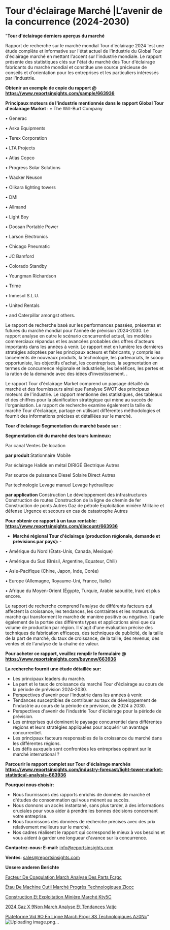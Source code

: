 # Tour d'éclairage Marché |L’avenir de la concurrence (2024-2030)

"<strong>Tour d'éclairage derniers aperçus du marché</strong>

Rapport de recherche sur le marché mondial Tour d'éclairage 2024 'est une étude complète et informative sur l'état actuel de l'industrie du Global Tour d'éclairage marché en mettant l'accent sur l'industrie mondiale. Le rapport présente des statistiques clés sur l'état du marché des Tour d'éclairage fabricants du marché mondial et constitue une source précieuse de conseils et d'orientation pour les entreprises et les particuliers intéressés par l'industrie.

<strong>Obtenir un exemple de copie du rapport @ <a href=https://www.reportsinsights.com/sample/663936>https://www.reportsinsights.com/sample/663936</a></strong>

<strong>Principaux moteurs de l'industrie mentionnés dans le rapport Global Tour d'éclairage Market</strong> :
• The Will-Burt Company

• Generac

• Aska Equipments

• Terex Corporation

• LTA Projects

• Atlas Copco

• Progress Solar Solutions

• Wacker Neuson

• Olikara lighting towers

• DMI

• Allmand

• Light Boy

• Doosan Portable Power

• Larson Electronics

• Chicago Pneumatic

• JC Bamford

• Colorado Standby

• Youngman Richardson

• Trime

• Inmesol S.L.U.

• United Rentals

• and Caterpillar amongst others.

Le rapport de recherche basé sur les performances passées, présentes et futures du marché mondial pour l'année de prévision 2024-2030. Le rapport analyse en outre le scénario concurrentiel actuel, les modèles commerciaux répandus et les avancées probables des offres d'acteurs importants dans les années à venir. Le rapport met en lumière les dernières stratégies adoptées par les principaux acteurs et fabricants, y compris les lancements de nouveaux produits, la technologie, les partenariats, le scoop opportuniste, les objectifs d'achat, les coentreprises, la segmentation en termes de concurrence régionale et industrielle, les bénéfices, les pertes et la ration de la demande avec des idées d'investissement. .

Le rapport Tour d'éclairage Market comprend un paysage détaillé du marché et des fournisseurs ainsi que l'analyse SWOT des principaux moteurs de l'industrie. Le rapport mentionne des statistiques, des tableaux et des chiffres pour la planification stratégique qui mène au succès de l'organisation. Le rapport de recherche examine également la taille du marché Tour d'éclairage, partage en utilisant différentes méthodologies et fournit des informations précises et détaillées sur le marché.

<strong>Tour d'éclairage Segmentation du marché basée sur :</strong>

<strong> Segmentation clé du marché des tours lumineux: </strong>

Par canal
Ventes
De location

<strong> par produit </strong>
Stationnaire
Mobile

Par éclairage
Halide en métal
DIRIGÉ
Électrique
Autres

Par source de puissance
Diesel
Solaire
Direct
Autres

Par technologie
Levage manuel
Levage hydraulique

<strong> par application </strong>
Construction
Le développement des infrastructures
Construction de routes
Construction de la ligne de chemin de fer
Construction de ponts
Autres
Gaz de pétrole
Exploitation minière
Militaire et défense
Urgence et secours en cas de catastrophe
Autres

<strong>Pour obtenir ce rapport à un taux rentable: <a href=https://www.reportsinsights.com/discount/663936>https://www.reportsinsights.com/discount/663936</a></strong>
<ul>
  <li><strong>Marché régional Tour d'éclairage (production régionale, demande et prévisions par pays): -</strong></li>
</ul>
• Amérique du Nord (États-Unis, Canada, Mexique)

• Amérique du Sud (Brésil, Argentine, Equateur, Chili)

• Asie-Pacifique (Chine, Japon, Inde, Corée)

• Europe (Allemagne, Royaume-Uni, France, Italie)

• Afrique du Moyen-Orient (Égypte, Turquie, Arabie saoudite, Iran) et plus encore.

Le rapport de recherche comprend l’analyse de différents facteurs qui affectent la croissance, les tendances, les contraintes et les moteurs du marché qui transforment le marché de manière positive ou négative. Il parle également de la portée des différents types et applications ainsi que du volume de production par région. Il s'agit d'une évaluation précise des techniques de fabrication efficaces, des techniques de publicité, de la taille de la part de marché, du taux de croissance, de la taille, des revenus, des ventes et de l'analyse de la chaîne de valeur.

<strong>Pour acheter ce rapport, veuillez remplir le formulaire @   <a href=https://www.reportsinsights.com/buynow/663936>https://www.reportsinsights.com/buynow/663936</a></strong>

<strong>La recherche fournit une étude détaillée sur:</strong>
<ul>
  <li>Les principaux leaders du marché.</li>
  <li>La part et le taux de croissance du marché Tour d'éclairage au cours de la période de prévision 2024-2030.</li>
  <li>Perspectives d'avenir pour l'industrie dans les années à venir.</li>
  <li>Tendances susceptibles de contribuer au taux de développement de l'industrie au cours de la période de prévision, de 2024 à 2030.</li>
  <li>Perspectives d'avenir de l'industrie Tour d'éclairage pour la période de prévision.</li>
  <li>Les entreprises qui dominent le paysage concurrentiel dans différentes régions et leurs stratégies appliquées pour acquérir un avantage concurrentiel.</li>
  <li>Les principaux facteurs responsables de la croissance du marché dans les différentes régions.</li>
  <li>Les défis auxquels sont confrontées les entreprises opérant sur le marché international ?</li>
</ul>

<strong>Parcourir le rapport complet sur Tour d'éclairage marchés <a href=https://www.reportsinsights.com/industry-forecast/light-tower-market-statistical-analysis-663936>https://www.reportsinsights.com/industry-forecast/light-tower-market-statistical-analysis-663936</a></strong>

<strong>Pourquoi nous choisir:</strong>
<ul>
  <li>Nous fournissons des rapports enrichis de données de marché et d'études de consommation qui vous mènent au succès.</li>
  <li>Nous donnons un accès instantané, sans plus tarder, à des informations cruciales pour vous aider à prendre les bonnes décisions concernant votre entreprise.</li>
  <li>Nous fournissons des données de recherche précises avec des prix relativement meilleurs sur le marché.</li>
  <li>Nos cadres réalisent le rapport qui correspond le mieux à vos besoins et vous aident à garder une longueur d'avance sur la concurrence.</li>
</ul>
<strong>Contactez-nous:
</strong><strong>E-mail:</strong> <a href=mailto:info@reportsinsights.com>info@reportsinsights.com</a>

<strong>Ventes</strong>: <a href=mailto:sales@reportsinsights.com>sales@reportsinsights.com</a>

<strong>Unsere anderen Berichte</strong>

<a href=https://www.linkedin.com/pulse/facteur-de-coagulation-march%C3%A9-analyse-des-parts-fcrgc/>Facteur De Coagulation March Analyse Des Parts Fcrgc</a>

<a href=https://www.linkedin.com/pulse/étau-de-machine-outil-marché-progrès-technologiques-zlocc/>Étau De Machine Outil Marché Progrès Technologiques Zlocc</a>

<a href=https://www.linkedin.com/pulse/construction-et-exploitation-minière-marché-kty5c/>Construction Et Exploitation Minière Marché Kty5C</a>

<a href=https://www.linkedin.com/pulse/2024-gaz-x%C3%A9non-march%C3%A9-analyse-et-tendances-vatjc/>2024 Gaz X 9Non March Analyse Et Tendances Vatjc</a>

<a href=https://www.linkedin.com/pulse/plateforme-vid%C3%A9o-en-ligne-march%C3%A9-progr%C3%A8s-technologiques-az0nc/>Plateforme Vid 9O En Ligne March Progr 8S Technologiques Az0Nc</a>"
![Uploading image.png…]()
